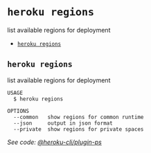 `heroku regions`
================

list available regions for deployment

* [`heroku regions`](#heroku-regions)

## `heroku regions`

list available regions for deployment

```
USAGE
  $ heroku regions

OPTIONS
  --common   show regions for common runtime
  --json     output in json format
  --private  show regions for private spaces
```

_See code: [@heroku-cli/plugin-ps](https://github.com/heroku/cli/blob/v7.15.0/packages/ps/src/commands/regions.ts)_
